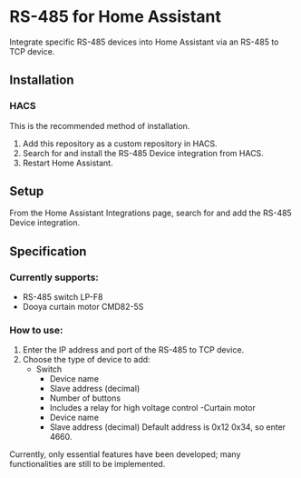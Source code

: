 # RS-485 for Home Assistant

Integrate specific RS-485 devices into Home Assistant via an RS-485 to TCP device.

## Installation

### HACS

This is the recommended method of installation.

1. Add this repository as a custom repository in HACS.
2. Search for and install the RS-485 Device integration from HACS.
3. Restart Home Assistant.

## Setup

From the Home Assistant Integrations page, search for and add the RS-485 Device integration.

## Specification

### Currently supports:
- RS-485 switch LP-F8
- Dooya curtain motor CMD82-5S

### How to use:

1. Enter the IP address and port of the RS-485 to TCP device.
2. Choose the type of device to add:
    - Switch
      - Device name
      - Slave address (decimal)
      - Number of buttons
      - Includes a relay for high voltage control
    -Curtain motor
      - Device name
      - Slave address (decimal)
      Default address is 0x12 0x34, so enter 4660.

Currently, only essential features have been developed; many functionalities are still to be implemented.
